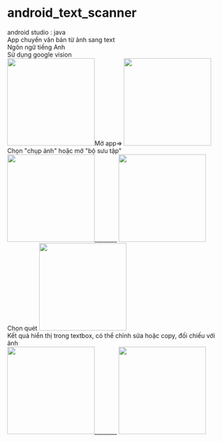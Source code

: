 # android_text_scanner
 android studio : java
 <br>App chuyển văn bản từ ảnh sang text
 <br>Ngôn ngữ tiếng Anh
 <br>Sử dụng google vision
 <br>
 <img src="https://i.pinimg.com/564x/a2/98/99/a298995c07df13dc158ef935d15aa6d0.jpg" height="200">Mở app=>
  <img src="https://i.pinimg.com/564x/28/f7/a1/28f7a135da0bbbe608275f100a0468ac.jpg" height="200">
  <br>Chọn "chụp ảnh" hoặc mở "bộ sưu tập"
  <br>
    <img src="https://i.pinimg.com/564x/7d/f5/d8/7df5d8dad0d83d83df9b80c5b31929d3.jpg" height="200">________
    <img src="https://i.pinimg.com/564x/8a/8c/05/8a8c05a6b02c63030e14c18676e7862d.jpg" height="200">
    <br>Chọn quét     <img src="https://i.pinimg.com/564x/4b/a4/8f/4ba48f1bde935043cfc096d6e7445a44.jpg" height="200">
    <br>Kết quả hiển thị trong textbox, có thể chỉnh sửa hoặc copy, đối chiếu với ảnh
    <br>
        <img src="https://i.pinimg.com/564x/07/af/8b/07af8b044e42221c710f93f40fb865bb.jpg" height="200">________
            <img src="https://i.pinimg.com/564x/f0/e3/9f/f0e39f42e10f6832912a5306824ca331.jpg" height="200">
